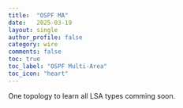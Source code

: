 ```yaml
---
title:  "OSPF MA"
date:   2025-03-19
layout: single
author_profile: false
category: wire
comments: false
toc: true
toc_label: "OSPF Multi-Area"
toc_icon: "heart"
---
```


One topology to learn all LSA types comming soon.
